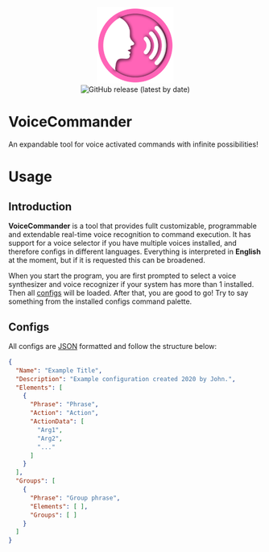 <div align=center>
 <img alt="VoiceCommander" src="logo.png" width="30%">
 <br>
 <img alt="GitHub release (latest by date)" src="https://img.shields.io/github/v/release/WilliamRagstad/VoiceCommander">
</div>

# VoiceCommander
An expandable tool for voice activated commands with infinite possibilities!

# Usage

## Introduction

**VoiceCommander** is a tool that provides fullt customizable, programmable and extendable real-time voice recognition to command execution. It has support for a voice selector if you have multiple voices installed, and therefore configs in  different languages. Everything is interpreted in **English** at the moment, but if it is requested this can be broadened.

When you start the program, you are first prompted to select a voice synthesizer and voice recognizer if your system has more than 1 installed. Then all [configs](#Configs) will be loaded. After that, you are good to go! Try to say something from the installed configs command palette.

## Configs

All configs are [JSON](https://en.wikipedia.org/wiki/JSON) formatted and follow the structure below:

```json
{
  "Name": "Example Title",
  "Description": "Example configuration created 2020 by John.",
  "Elements": [
    {
      "Phrase": "Phrase",
      "Action": "Action",
      "ActionData": [
        "Arg1",
        "Arg2",
        "..."
      ]
    }
  ],
  "Groups": [
    {
      "Phrase": "Group phrase",
      "Elements": [ ],
      "Groups": [ ]
    }
  ]
}
```
